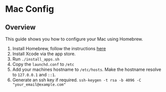 # Mac Config

## Overview

This guide shows you how to configure your Mac using Homebrew.

1. Install Homebrew, follow the instructions [here](http://brew.sh/)
2. Install Xcode via the app store.
3. Run ```./install_apps.sh```
4. Copy the `launchd.conf` to `/etc`
5. Add your machines hostname to `/etc/hosts`. Make the hostname resolve to `127.0.0.1` and `::1`.
6. Generate an ssh key if required. ```ssh-keygen -t rsa -b 4096 -C "your_email@example.com"```
